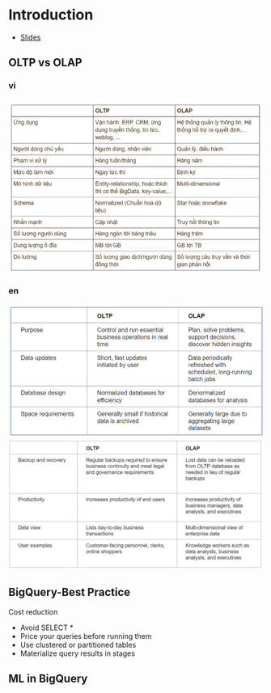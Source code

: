 # Introduction

- [Slides](https://docs.google.com/presentation/d/1a3ZoBAXFk8-EhUsd7rAZd-5p_HpltkzSeujjRGB2TAI/edit#slide=id.p)


## OLTP vs OLAP

### **vi**
![alt text](imgs/image.png)


### **en**
![alt text](imgs/image-1.png)
![alt text](imgs/image-2.png)


## BigQuery-Best Practice
Cost reduction
- Avoid SELECT *
- Price your queries before running them
- Use clustered or partitioned tables
- Materialize query results in stages

## ML in BigQuery
